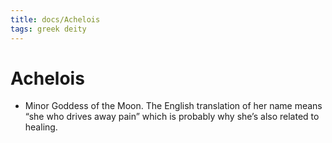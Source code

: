 ```yaml
---
title: docs/Achelois
tags: greek deity
---
```


# Achelois 
- Minor Goddess of the Moon. The English translation of her name means “she who drives away pain” which is probably why she’s also related to healing.